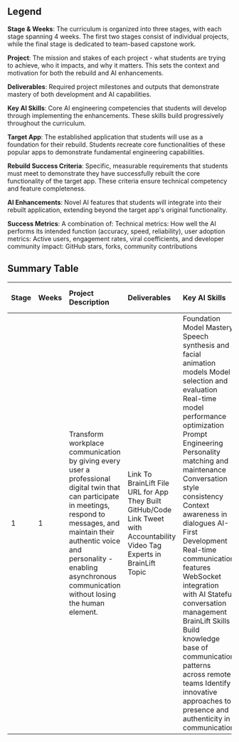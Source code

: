 ## Legend

**Stage & Weeks**: The curriculum is organized into three stages, with each stage spanning 4 weeks. The first two stages consist of individual projects, while the final stage is dedicated to team-based capstone work.

**Project**: The mission and stakes of each project \- what students are trying to achieve, who it impacts, and why it matters. This sets the context and motivation for both the rebuild and AI enhancements.

**Deliverables**: Required project milestones and outputs that demonstrate mastery of both development and AI capabilities.

**Key AI Skills**: Core AI engineering competencies that students will develop through implementing the enhancements. These skills build progressively throughout the curriculum.

**Target App**: The established application that students will use as a foundation for their rebuild. Students recreate core functionalities of these popular apps to demonstrate fundamental engineering capabilities.

**Rebuild Success Criteria**: Specific, measurable requirements that students must meet to demonstrate they have successfully rebuilt the core functionality of the target app. These criteria ensure technical competency and feature completeness.

**AI Enhancements**: Novel AI features that students will integrate into their rebuilt application, extending beyond the target app's original functionality.

**Success Metrics**: A combination of: Technical metrics: How well the AI performs its intended function (accuracy, speed, reliability), user adoption metrics: Active users, engagement rates, viral coefficients, and developer community impact: GitHub stars, forks, community contributions

## Summary Table

| Stage | Weeks | Project Description | Deliverables | Key AI Skills | Similar App | Rebuild Success Criteria | Potential AI Enhancements |  Success Metrics |
| :---- | :---- | :---- | :---- | :---- | :---- | :---- | :---- | :---- |
| 1 | 1 | Transform workplace communication by giving every user a professional digital twin that can participate in meetings, respond to messages, and maintain their authentic voice and personality \- enabling asynchronous communication without losing the human element. | Link To BrainLift File URL for App They Built GitHub/Code Link Tweet with Accountability Video Tag Experts in BrainLift Topic | Foundation Model Mastery Speech synthesis and facial animation models Model selection and evaluation Real-time model performance optimization Prompt Engineering Personality matching and maintenance Conversation style consistency Context awareness in dialogues AI-First Development Real-time communication features WebSocket integration with AI Stateful conversation management BrainLift Skills Build knowledge base of communication patterns across remote teams Identify innovative approaches to presence and authenticity in communication | Slack | Real-time messaging Channel/DM organization File sharing & search User presence & status Thread support Emoji reactions | AI avatar that represents users in conversations and meetings using D-ID/HeyGen integration Voice synthesis matching user and visual rendering Gesture/expression generation Context-aware responses Personality mirroring | Avatar response latency \<2s 90% or higher accurate gesture or expression matching to actual message tone |